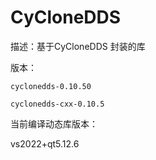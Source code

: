 # CyCloneDDS



描述：基于CyCloneDDS 封装的库

版本：

`cyclonedds-0.10.50`

`cyclonedds-cxx-0.10.5`

当前编译动态库版本：

vs2022+qt5.12.6
